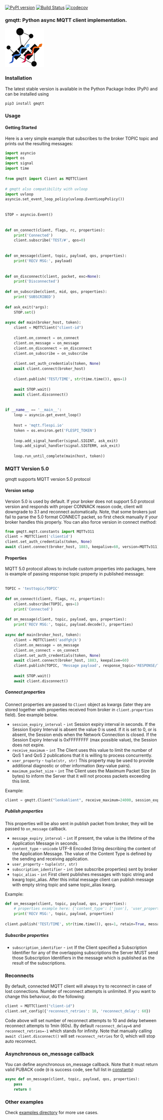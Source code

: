 [![PyPI version](https://badge.fury.io/py/gmqtt.svg)](https://badge.fury.io/py/gmqtt) [![Build Status](https://travis-ci.com/wialon/gmqtt.svg?branch=master)](https://travis-ci.com/wialon/gmqtt) [![codecov](https://codecov.io/gh/wialon/gmqtt/branch/master/graph/badge.svg)](https://codecov.io/gh/wialon/gmqtt)


### gmqtt: Python async MQTT client implementation.

![](./static/logo.png)

### Installation 

The latest stable version is available in the Python Package Index (PyPi) and can be installed using
```bash
pip3 install gmqtt
```


### Usage
#### Getting Started

Here is a very simple example that subscribes to the broker TOPIC topic and prints out the resulting messages:

```python
import asyncio
import os
import signal
import time

from gmqtt import Client as MQTTClient

# gmqtt also compatibility with uvloop  
import uvloop
asyncio.set_event_loop_policy(uvloop.EventLoopPolicy())


STOP = asyncio.Event()


def on_connect(client, flags, rc, properties):
    print('Connected')
    client.subscribe('TEST/#', qos=0)


def on_message(client, topic, payload, qos, properties):
    print('RECV MSG:', payload)


def on_disconnect(client, packet, exc=None):
    print('Disconnected')

def on_subscribe(client, mid, qos, properties):
    print('SUBSCRIBED')

def ask_exit(*args):
    STOP.set()

async def main(broker_host, token):
    client = MQTTClient("client-id")

    client.on_connect = on_connect
    client.on_message = on_message
    client.on_disconnect = on_disconnect
    client.on_subscribe = on_subscribe

    client.set_auth_credentials(token, None)
    await client.connect(broker_host)

    client.publish('TEST/TIME', str(time.time()), qos=1)

    await STOP.wait()
    await client.disconnect()


if __name__ == '__main__':
    loop = asyncio.get_event_loop()

    host = 'mqtt.flespi.io'
    token = os.environ.get('FLESPI_TOKEN')

    loop.add_signal_handler(signal.SIGINT, ask_exit)
    loop.add_signal_handler(signal.SIGTERM, ask_exit)

    loop.run_until_complete(main(host, token))
``` 

### MQTT Version 5.0
gmqtt supports MQTT version 5.0 protocol

#### Version setup
Version 5.0 is used by default. If your broker does not support 5.0 protocol version and responds with proper CONNACK reason code, client will downgrade to 3.1 and reconnect automatically. Note, that some brokers just fail to parse the 5.0 format CONNECT packet, so first check manually if your broker handles this properly. 
You can also force version in connect method:
```python
from gmqtt.mqtt.constants import MQTTv311
client = MQTTClient('clientid')
client.set_auth_credentials(token, None)
await client.connect(broker_host, 1883, keepalive=60, version=MQTTv311)
```

#### Properties
MQTT 5.0 protocol allows to include custom properties into packages, here is example of passing response topic property in published message:
```python

TOPIC = 'testtopic/TOPIC'

def on_connect(client, flags, rc, properties):
    client.subscribe(TOPIC, qos=1)
    print('Connected')

def on_message(client, topic, payload, qos, properties):
    print('RECV MSG:', topic, payload.decode(), properties)

async def main(broker_host, token):
    client = MQTTClient('asdfghjk')
    client.on_message = on_message
    client.on_connect = on_connect
    client.set_auth_credentials(token, None)
    await client.connect(broker_host, 1883, keepalive=60)
    client.publish(TOPIC, 'Message payload', response_topic='RESPONSE/TOPIC')

    await STOP.wait()
    await client.disconnect()
```
##### Connect properties
Connect properties are passed to `Client` object as kwargs (later they are stored together with properties received from broker in `client.properties` field). See example below.
* `session_expiry_interval` - `int` Session expiry interval in seconds. If the Session Expiry Interval is absent the value 0 is used. If it is set to 0, or is absent, the Session ends when the Network Connection is closed. If the Session Expiry Interval is 0xFFFFFFFF (max possible value), the Session does not expire.
* `receive_maximum` - `int` The Client uses this value to limit the number of QoS 1 and QoS 2 publications that it is willing to process concurrently.
* `user_property` - `tuple(str, str)` This property may be used to provide additional diagnostic or other information (key-value pairs).
* `maximum_packet_size` - `int` The Client uses the Maximum Packet Size (in bytes) to inform the Server that it will not process packets exceeding this limit.

Example:
```python
client = gmqtt.Client("lenkaklient", receive_maximum=24000, session_expiry_interval=60, user_property=('myid', '12345'))
```

##### Publish properties
This properties will be also sent in publish packet from broker, they will be passed to `on_message` callback.
* `message_expiry_interval` - `int` If present, the value is the lifetime of the Application Message in seconds.
* `content_type` - `unicode` UTF-8 Encoded String describing the content of the Application Message. The value of the Content Type is defined by the sending and receiving application.
* `user_property` - `tuple(str, str)`
* `subscription_identifier` - `int` (see subscribe properties) sent by broker
* `topic_alias` - `int` First client publishes messages with topic string and kwarg topic_alias. After this initial message client can publish message with empty string topic and same topic_alias kwarg.

Example:
```python
def on_message(client, topic, payload, qos, properties):
    # properties example here: {'content_type': ['json'], 'user_property': [('timestamp', '1524235334.881058')], 'message_expiry_interval': [60], 'subscription_identifier': [42, 64]}
    print('RECV MSG:', topic, payload, properties)

client.publish('TEST/TIME', str(time.time()), qos=1, retain=True, message_expiry_interval=60, content_type='json')
```

##### Subscribe properties
* `subscription_identifier` - `int` If the Client specified a Subscription Identifier for any of the overlapping subscriptions the Server MUST send those Subscription Identifiers in the message which is published as the result of the subscriptions.

### Reconnects
By default, connected MQTT client will always try to reconnect in case of lost connections. Number of reconnect attempts is unlimited.
If you want to change this behaviour, do the following:
```python
client = MQTTClient("client-id")
client.set_config({'reconnect_retries': 10, 'reconnect_delay': 60})
```
Code above will set number of reconnect attempts to 10 and delay between reconnect attempts to 1min (60s). By default `reconnect_delay=6` and  `reconnect_retries=-1` which stands for infinity.
Note that manually calling `await client.disconnect()` will set `reconnect_retries` for 0, which will stop auto reconnect.

### Asynchronous on_message callback
You can define asynchronous on_message callback.
Note that it must return valid PUBACK code (`0` is success code, see full list in [constants](gmqtt/mqtt/constants.py#L69))
```python
async def on_message(client, topic, payload, qos, properties):
    pass
    return 0
```

### Other examples
Check [examples directory](examples) for more use cases.
